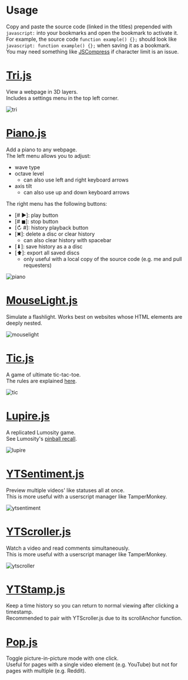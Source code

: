 # Usage
Copy and paste the source code (linked in the titles) prepended with `javascript:` into your bookmarks and open the bookmark to activate it.  
For example, the source code `function example() {};` should look like `javascript: function example() {};` when saving it as a bookmark.  
You may need something like [JSCompress](https://jscompress.com/) if character limit is an issue.

# [Tri.js](https://raw.githubusercontent.com/Krazete/bookmarklets/master/tri.js)
View a webpage in 3D layers.  
Includes a settings menu in the top left corner.

![tri](https://github.com/Krazete/bookmarklets/blob/master/gif/dithered/tri.gif)

# [Piano.js](https://raw.githubusercontent.com/Krazete/bookmarklets/master/piano.js)
Add a piano to any webpage.  
The left menu allows you to adjust:
- wave type
- octave level
  - can also use left and right keyboard arrows
- axis tilt
  - can also use  up and down keyboard arrows

The right menu has the following buttons:
- \[# ▶\]: play button
- \[# ◼\]: stop button
- \[↻ #\]: history playback button
- \[✖\]: delete a disc or clear history
  - can also clear history with spacebar
- \[⬇\]: save history as a a disc
- \[⬆︎\]: export all saved discs
  - only useful with a local copy of the source code (e.g. me and pull requesters)
  
![piano](https://github.com/Krazete/bookmarklets/blob/master/gif/dithered/piano.gif)

# [MouseLight.js](https://raw.githubusercontent.com/Krazete/bookmarklets/master/mouselight.js)
Simulate a flashlight. Works best on websites whose HTML elements are deeply nested.

![mouselight](https://github.com/Krazete/bookmarklets/blob/master/gif/dithered/mouselight.gif)

# [Tic.js](https://raw.githubusercontent.com/Krazete/bookmarklets/master/tic.js)
A game of ultimate tic-tac-toe.  
The rules are explained [here](https://mathwithbaddrawings.com/2013/06/16/ultimate-tic-tac-toe/).

![tic](https://github.com/Krazete/bookmarklets/blob/master/gif/dithered/tic.gif)

# [Lupire.js](https://raw.githubusercontent.com/Krazete/bookmarklets/master/lupire.js)
A replicated Lumosity game.  
See Lumosity's [pinball recall](https://www.lumosity.com/brain-games/pinball-recall).

![lupire](https://github.com/Krazete/bookmarklets/blob/master/gif/dithered/lupire.gif)

# [YTSentiment.js](https://raw.githubusercontent.com/Krazete/bookmarklets/master/ytsentiment.js)
Preview multiple videos' like statuses all at once.  
This is more useful with a userscript manager like TamperMonkey.

![ytsentiment](https://github.com/Krazete/bookmarklets/blob/master/gif/dithered/ytsentiment.gif)

# [YTScroller.js](https://raw.githubusercontent.com/Krazete/bookmarklets/master/ytscroller.js)
Watch a video and read comments simultaneously.  
This is more useful with a userscript manager like TamperMonkey.

![ytscroller](https://github.com/Krazete/bookmarklets/blob/master/gif/dithered/ytscroller.gif)

# [YTStamp.js](https://raw.githubusercontent.com/Krazete/bookmarklets/master/ytstamp.js)
Keep a time history so you can return to normal viewing after clicking a timestamp.  
Recommended to pair with YTScroller.js due to its scrollAnchor function.

# [Pop.js](https://raw.githubusercontent.com/Krazete/bookmarklets/master/pop.js)
Toggle picture-in-picture mode with one click.  
Useful for pages with a single video element (e.g. YouTube) but not for pages with multiple (e.g. Reddit).
